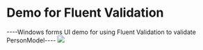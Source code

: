 # Demo for Fluent Validation

----Windows forms UI demo for using Fluent Validation to validate PersonModel----
<img src="./DemoUI.jpg">
